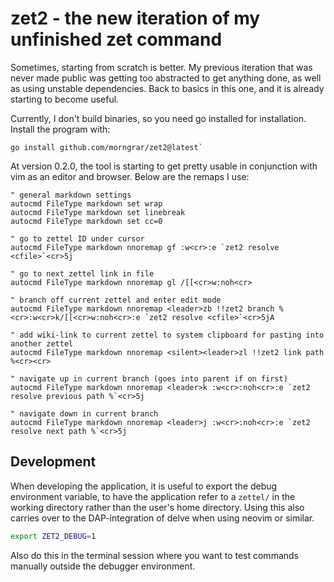 # zet2 - the new iteration of my unfinished zet command

Sometimes, starting from scratch is better. My previous iteration that was
never made public was getting too abstracted to get anything done, as well as
using unstable dependencies. Back to basics in this one, and it is already
starting to become useful.

Currently, I don't build binaries, so you need go installed for installation.
Install the program with:

```
go install github.com/morngrar/zet2@latest`
```

At version 0.2.0, the tool is starting to get pretty usable in conjunction with
vim as an editor and browser. Below are the remaps I use:

```vim
" general markdown settings
autocmd FileType markdown set wrap
autocmd FileType markdown set linebreak
autocmd FileType markdown set cc=0

" go to zettel ID under cursor
autocmd FileType markdown nnoremap gf :w<cr>:e `zet2 resolve <cfile>`<cr>5j

" go to next zettel link in file
autocmd FileType markdown nnoremap gl /[[<cr>w:noh<cr>

" branch off current zettel and enter edit mode
autocmd FileType markdown nnoremap <leader>zb !!zet2 branch %<cr>:w<cr>k/[[<cr>w:noh<cr>:e `zet2 resolve <cfile>`<cr>5jA

" add wiki-link to current zettel to system clipboard for pasting into another zettel
autocmd FileType markdown nnoremap <silent><leader>zl !!zet2 link path %<cr><cr>

" navigate up in current branch (goes into parent if on first)
autocmd FileType markdown nnoremap <leader>k :w<cr>:noh<cr>:e `zet2 resolve previous path %`<cr>5j

" navigate down in current branch
autocmd FileType markdown nnoremap <leader>j :w<cr>:noh<cr>:e `zet2 resolve next path %`<cr>5j
```

## Development

When developing the application, it is useful to export the debug environment
variable, to have the application refer to a `zettel/` in the working directory
rather than the user's home directory. Using this also carries over to the
DAP-integration of delve when using neovim or similar.

```bash
export ZET2_DEBUG=1
```

Also do this in the terminal session where you want to test commands manually
outside the debugger environment.
